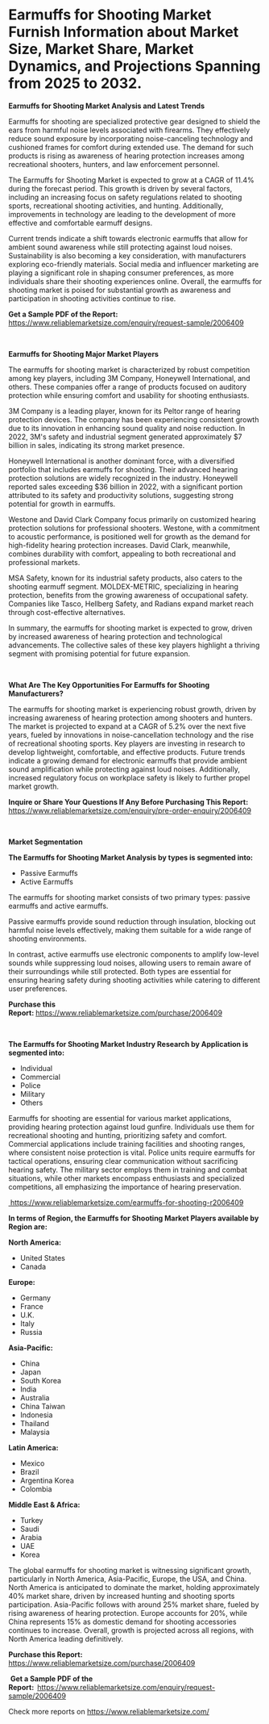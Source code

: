 <p><h1>Earmuffs for Shooting Market Furnish Information about Market Size, Market Share, Market Dynamics, and Projections Spanning from 2025 to 2032.</h1></p><p><strong>Earmuffs for Shooting Market Analysis and Latest Trends</strong></p>
<p><p>Earmuffs for shooting are specialized protective gear designed to shield the ears from harmful noise levels associated with firearms. They effectively reduce sound exposure by incorporating noise-canceling technology and cushioned frames for comfort during extended use. The demand for such products is rising as awareness of hearing protection increases among recreational shooters, hunters, and law enforcement personnel.</p><p>The Earmuffs for Shooting Market is expected to grow at a CAGR of 11.4% during the forecast period. This growth is driven by several factors, including an increasing focus on safety regulations related to shooting sports, recreational shooting activities, and hunting. Additionally, improvements in technology are leading to the development of more effective and comfortable earmuff designs. </p><p>Current trends indicate a shift towards electronic earmuffs that allow for ambient sound awareness while still protecting against loud noises. Sustainability is also becoming a key consideration, with manufacturers exploring eco-friendly materials. Social media and influencer marketing are playing a significant role in shaping consumer preferences, as more individuals share their shooting experiences online. Overall, the earmuffs for shooting market is poised for substantial growth as awareness and participation in shooting activities continue to rise.</p></p>
<p><strong>Get a Sample PDF of the Report:&nbsp;</strong> <a href="https://www.reliablemarketsize.com/enquiry/request-sample/2006409?utm_campaign=2034&utm_medium=2&utm_source=Github&utm_content=ia&utm_term=08022025&utm_id=earmuffs-for-shooting">https://www.reliablemarketsize.com/enquiry/request-sample/2006409</a></p>
<p>&nbsp;</p>
<p><strong>Earmuffs for Shooting Major Market Players</strong></p>
<p><p>The earmuffs for shooting market is characterized by robust competition among key players, including 3M Company, Honeywell International, and others. These companies offer a range of products focused on auditory protection while ensuring comfort and usability for shooting enthusiasts.</p><p>3M Company is a leading player, known for its Peltor range of hearing protection devices. The company has been experiencing consistent growth due to its innovation in enhancing sound quality and noise reduction. In 2022, 3M's safety and industrial segment generated approximately $7 billion in sales, indicating its strong market presence.</p><p>Honeywell International is another dominant force, with a diversified portfolio that includes earmuffs for shooting. Their advanced hearing protection solutions are widely recognized in the industry. Honeywell reported sales exceeding $36 billion in 2022, with a significant portion attributed to its safety and productivity solutions, suggesting strong potential for growth in earmuffs.</p><p>Westone and David Clark Company focus primarily on customized hearing protection solutions for professional shooters. Westone, with a commitment to acoustic performance, is positioned well for growth as the demand for high-fidelity hearing protection increases. David Clark, meanwhile, combines durability with comfort, appealing to both recreational and professional markets.</p><p>MSA Safety, known for its industrial safety products, also caters to the shooting earmuff segment. MOLDEX-METRIC, specializing in hearing protection, benefits from the growing awareness of occupational safety. Companies like Tasco, Hellberg Safety, and Radians expand market reach through cost-effective alternatives.</p><p>In summary, the earmuffs for shooting market is expected to grow, driven by increased awareness of hearing protection and technological advancements. The collective sales of these key players highlight a thriving segment with promising potential for future expansion.</p></p>
<p>&nbsp;</p>
<p><strong>What Are The Key Opportunities For Earmuffs for Shooting Manufacturers?</strong></p>
<p><p>The earmuffs for shooting market is experiencing robust growth, driven by increasing awareness of hearing protection among shooters and hunters. The market is projected to expand at a CAGR of 5.2% over the next five years, fueled by innovations in noise-cancellation technology and the rise of recreational shooting sports. Key players are investing in research to develop lightweight, comfortable, and effective products. Future trends indicate a growing demand for electronic earmuffs that provide ambient sound amplification while protecting against loud noises. Additionally, increased regulatory focus on workplace safety is likely to further propel market growth.</p></p>
<p><strong>Inquire or Share Your Questions If Any Before Purchasing This Report:</strong> <a href="https://www.reliablemarketsize.com/enquiry/pre-order-enquiry/2006409?utm_campaign=2034&utm_medium=2&utm_source=Github&utm_content=ia&utm_term=08022025&utm_id=earmuffs-for-shooting">https://www.reliablemarketsize.com/enquiry/pre-order-enquiry/2006409</a></p>
<p>&nbsp;</p>
<p><strong>Market Segmentation</strong></p>
<p><strong>The Earmuffs for Shooting Market Analysis by types is segmented into:</strong></p>
<p><ul><li>Passive Earmuffs</li><li>Active Earmuffs</li></ul></p>
<p><p>The earmuffs for shooting market consists of two primary types: passive earmuffs and active earmuffs. </p><p>Passive earmuffs provide sound reduction through insulation, blocking out harmful noise levels effectively, making them suitable for a wide range of shooting environments. </p><p>In contrast, active earmuffs use electronic components to amplify low-level sounds while suppressing loud noises, allowing users to remain aware of their surroundings while still protected. Both types are essential for ensuring hearing safety during shooting activities while catering to different user preferences.</p></p>
<p><strong>Purchase this Report:&nbsp;</strong><a href="https://www.reliablemarketsize.com/purchase/2006409?utm_campaign=2034&utm_medium=2&utm_source=Github&utm_content=ia&utm_term=08022025&utm_id=earmuffs-for-shooting">https://www.reliablemarketsize.com/purchase/2006409</a></p>
<p>&nbsp;</p>
<p><strong>The Earmuffs for Shooting Market Industry Research by Application is segmented into:</strong></p>
<p><ul><li>Individual</li><li>Commercial</li><li>Police</li><li>Military</li><li>Others</li></ul></p>
<p><p>Earmuffs for shooting are essential for various market applications, providing hearing protection against loud gunfire. Individuals use them for recreational shooting and hunting, prioritizing safety and comfort. Commercial applications include training facilities and shooting ranges, where consistent noise protection is vital. Police units require earmuffs for tactical operations, ensuring clear communication without sacrificing hearing safety. The military sector employs them in training and combat situations, while other markets encompass enthusiasts and specialized competitions, all emphasizing the importance of hearing preservation.</p></p>
<p><a href="https://www.reliablemarketsize.com/earmuffs-for-shooting-r2006409?utm_campaign=2034&utm_medium=2&utm_source=Github&utm_content=ia&utm_term=08022025&utm_id=earmuffs-for-shooting">&nbsp;https://www.reliablemarketsize.com/earmuffs-for-shooting-r2006409</a></p>
<p><strong>In terms of Region, the Earmuffs for Shooting Market Players available by Region are:</strong></p>
<p>
    <p> <strong> North America: </strong>
        <ul>
            <li>United States</li>
            <li>Canada</li>
        </ul>
        </p> 
    <p> <strong> Europe: </strong>
        <ul>
            <li>Germany</li>
            <li>France</li>
            <li>U.K.</li>
            <li>Italy</li>
            <li>Russia</li>
        </ul>
        </p> 
    <p> <strong> Asia-Pacific: </strong>
        <ul>
            <li>China</li>
            <li>Japan</li>
            <li>South Korea</li>
            <li>India</li>
            <li>Australia</li>
            <li>China Taiwan</li>
            <li>Indonesia</li>
            <li>Thailand</li>
            <li>Malaysia</li>
        </ul>
        </p> 
    <p> <strong> Latin America: </strong>
        <ul>
            <li>Mexico</li>
            <li>Brazil</li>
            <li>Argentina Korea</li>
            <li>Colombia</li>
        </ul>
        </p> 
    <p> <strong> Middle East & Africa: </strong>
        <ul>
            <li>Turkey</li>
            <li>Saudi</li>
            <li>Arabia</li>
            <li>UAE</li>
            <li>Korea</li>
        </ul>
    </p>
    </p>
<p><p>The global earmuffs for shooting market is witnessing significant growth, particularly in North America, Asia-Pacific, Europe, the USA, and China. North America is anticipated to dominate the market, holding approximately 40% market share, driven by increased hunting and shooting sports participation. Asia-Pacific follows with around 25% market share, fueled by rising awareness of hearing protection. Europe accounts for 20%, while China represents 15% as domestic demand for shooting accessories continues to increase. Overall, growth is projected across all regions, with North America leading definitively.</p></p>
<p><strong>Purchase this Report: </strong><a href="https://www.reliablemarketsize.com/purchase/2006409?utm_campaign=2034&utm_medium=2&utm_source=Github&utm_content=ia&utm_term=08022025&utm_id=earmuffs-for-shooting">https://www.reliablemarketsize.com/purchase/2006409</a></p>
<p>&nbsp;<strong>Get a Sample PDF of the Report:&nbsp;&nbsp;</strong><a href="https://www.reliablemarketsize.com/enquiry/request-sample/2006409?utm_campaign=2034&utm_medium=2&utm_source=Github&utm_content=ia&utm_term=08022025&utm_id=earmuffs-for-shooting">https://www.reliablemarketsize.com/enquiry/request-sample/2006409</a></p>
<p><strong></strong></p>
<p>Check more reports on <a href="https://www.reliablemarketsize.com/?utm_campaign=2034&utm_medium=2&utm_source=Github&utm_content=ia&utm_term=08022025&utm_id=earmuffs-for-shooting">https://www.reliablemarketsize.com/</a></p>